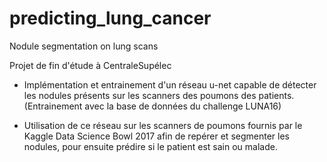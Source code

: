 # predicting_lung_cancer
Nodule segmentation on lung scans

Projet de fin d'étude à CentraleSupélec

- Implémentation et entrainement d'un réseau u-net capable de détecter les nodules présents sur les scanners des poumons des patients.
(Entrainement avec la base de données du challenge LUNA16)

- Utilisation de ce réseau sur les scanners de poumons fournis par le Kaggle Data Science Bowl 2017 afin de repérer et segmenter les nodules, pour ensuite prédire si le patient est sain ou malade.
